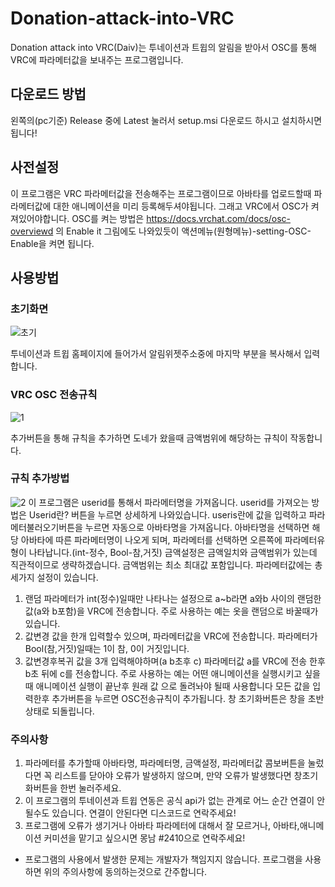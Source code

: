 # Donation-attack-into-VRC
Donation attack into VRC(Daiv)는 투네이션과 트윕의 알림을 받아서 OSC를 통해 VRC에 파라메터값을 보내주는 프로그램입니다.

## 다운로드 방법
왼쪽의(pc기준) Release 중에 Latest 눌러서 setup.msi 다운로드 하시고 설치하시면 됩니다!

## 사전설정
이 프로그램은 VRC 파라메터값을 전송해주는 프로그램이므로 아바타를 업로드할때 파라메터값에 대한 애니메이션을 미리 등록해두셔야됩니다.
그래고 VRC에서 OSC가 켜져있어야합니다.
OSC를 켜는 방법은 https://docs.vrchat.com/docs/osc-overviewd 의 Enable it 그림에도 나와있듯이 액션메뉴(원형메뉴)-setting-OSC-Enable을 켜면 됩니다.

## 사용방법
### 초기화면
![초기](https://user-images.githubusercontent.com/82574391/166342589-849cfd42-8d38-48ca-bdf5-74bd492e2c84.JPG)

투네이션과 트윕 홈페이지에 들어가서 알림위젯주소중에 마지막 부분을 복사해서 입력합니다.

### VRC OSC 전송규칙
![1](https://user-images.githubusercontent.com/82574391/166342619-851b4062-9b68-42c6-8f09-37138b45a9df.JPG)

추가버튼을 통해 규칙을 추가하면 도네가 왔을때 금액범위에 해당하는 규칙이 작동합니다.

### 규칙 추가방법
![2](https://user-images.githubusercontent.com/82574391/166342622-714d6e2b-e106-4d05-9955-dbca3ddc4cd3.JPG)
이 프로그램은 userid를 통해서 파라메터명을 가져옵니다. userid를 가져오는 방법은 Userid란? 버튼을 누르면 상세하게 나와있습니다.
useris란에 값을 입력하고 파라메터불러오기버튼을 누르면 자동으로 아바타명을 가져옵니다. 
아바타명을 선택하면 해당 아바타에 따른 파라메터명이 나오게 되며, 파라메터를 선택하면 오른쪽에 파라메터유형이 나타납니다.(int-정수, Bool-참,거짓)
금액설정은 금액일치와 금액범위가 있는데 직관적이므로 생략하겠습니다. 금액범위는 최소 최대값 포함입니다.
파라메터값에는 총 세가지 설정이 있습니다.
 1. 랜덤
     파라메터가 int(정수)일때만 나타나는 설정으로 a~b라면 a와b 사이의 랜덤한 값(a와 b포함)을 VRC에 전송합니다. 주로 사용하는 예는 옷을 랜덤으로 바꿀때가 있습니다.
 2. 값변경
     값을 한개 입력할수 있으며, 파라메터값을 VRC에 전송합니다. 파라메터가 Bool(참,거짓)일때는 1이 참, 0이 거짓입니다.
 3. 값변경후복귀
     값을 3개 입력해야하며(a b초후 c) 파라메터값 a를 VRC에 전송 한후 b초 뒤에 c를 전송합니다. 주로 사용하는 예는 어떤 애니메이션을 실행시키고 싶을때 애니메이션 실행이 끝난후 원래 값     으로 돌려놔야 될때 사용합니다
모든 값을 입력한후 추가버튼을 누르면 OSC전송규칙이 추가됩니다.
창 초기화버튼은 창을 초반상태로 되돌립니다.

### 주의사항
1. 파라메터를 추가할때 아바타명, 파라메터명, 금액설정, 파라메터값 콤보버튼을 눌렀다면 꼭 리스트를 닫아야 오류가 발생하지 않으며, 만약 오류가 발생했다면 창초기화버튼을 한번 눌러주세요.
2. 이 프로그램의 투네이션과 트윕 연동은 공식 api가 없는 관계로 어느 순간 연결이 안될수도 있습니다. 연결이 안된다면 디스코드로 연락주세요!
3. 프로그램에 오류가 생기거나 아바타 파라메터에 대해서 잘 모르거나, 아바타,애니메이션 커미션을 맡기고 싶으시면 몽남 #2410으로 연락주세요!

* 프로그램의 사용에서 발생한 문제는 개발자가 책임지지 않습니다.
  프로그램을 사용하면 위의 주의사항에 동의하는것으로 간주합니다.
